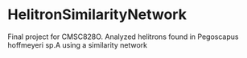 # HelitronSimilarityNetwork
Final project for CMSC828O. Analyzed helitrons found in Pegoscapus hoffmeyeri sp.A using a similarity network
